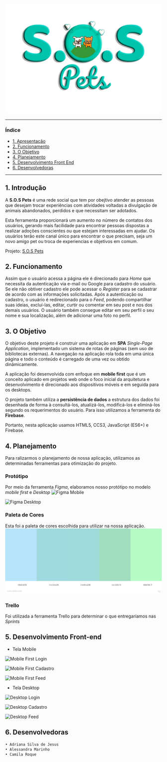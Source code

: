 ![S.O.S Pets](public/pictures/logo_sos_pets.png) 

***

### Índice

* [1. Apresentação](#1-Apresentação)
* [2. Funcionamento](#2-funcionamento)
* [3. O Objetivo](#3-o-objetivo)
* [4. Planejamento](#4-planejamento)
* [5. Desenvolvimento Front End](#5-desenvolvimento-front-end)
* [6. Desenvolvedoras](#6-desenvolvedoras)

***

## 1. Introdução

A **S.O.S Pets** é uma rede social que tem por obejtivo atender as pessoas que desejam trocar experiências com atividades voltadas a divulgação de animais abandonados, perdidos e que necessitam ser adotados. 

Esta ferramenta proporcionará um aumento no número de contatos dos usuários, gerando mais facilidade para encontrar pessoas dispostas a realizar adoções conscientes ou que estejam interessadas em ajudar.
Os usuários terão este canal único para encontrar o que precisam, seja um novo amigo pet ou troca de experiencias e objetivos em comum.

Projeto: [S.O.S Pets]()

## 2. Funcionamento

Assim que o usuário acessa a página ele é direcionado para *Home* que necessita da autenticação via e-mail ou Google para cadastro do usuário. Se ele não obtiver cadastro ele pode acessar o *Register* para se cadastrar de acordo com as informações solicitadas. Após a autenticação ou cadastro, o usuário é redirecionado para o *Feed*, podendo compartilhar suas ideias, excluí-las, editar, curtir ou comentar em seu post e nos dos demais usuários. O usuário também consegue editar em seu perfil o seu nome e sua localização, além de adicionar uma foto no perfil.

## 3. O Objetivo

O objetivo deste projeto é construir uma aplicação em **SPA** *Single-Page Application*, implementado um sistema de rotas de páginas (sem uso de bibliotecas externas). A navegação na aplicação rola toda em uma única página e todo o conteúdo é carregado de uma vez ou obtido dinâmicamente.

A aplicação foi desenvolvida com enfoque em **mobile first** que é um conceito aplicado em projetos web onde o foco inicial da arquitetura e desenvolvimento é direcionado aos dispositivos móveis e em seguida para os desktops.

O projeto também utiliza a **persistência de dados** a estrutura dos dados foi desenhada de forma à consultá-los, atualizá-los, modificá-los e eliminá-los segundo os requerimentos do usuário. Para isso utilizamos a ferramenta do **Firebase**.

Portanto, nesta aplicação usamos HTML5, CCS3, JavaScript (ES6+) e Firebase.

## 4. Planejamento

Para ralizarmos o planejamento de nossa aplicação, utilizamos as determinadas ferramentas para otimização do projeto.

### Protótipo
Por meio da ferramenta *Figma*, elaboramos nosso protótipo no modelo *mobile first* e *Desktop*
![Figma Mobile]() 

![Figma Desktop]() 

### Paleta de Cores
Esta foi a paleta de cores escolhida para utilizar na nossa aplicação.
![Paleta de Cores](public/pictures/paleta-de-cores.jpeg) 

### Trello
Foi utilizada a ferramenta Trello para determinar o que entregaríamos nas *Sprints*

## 5. Desenvolvimento Front-end

* Tela Mobile 

![Mobile First Login]() 

![Mobile First Cadastro]() 

![Mobile First Feed]() 

* Tela Desktop 

![Desktop Login]()

![Desktop Cadastro]()

![Desktop Feed]()

## 6. Desenvolvedoras

    • Adriana Silva de Jesus
    • Alessandra Marinho
    • Camila Roque